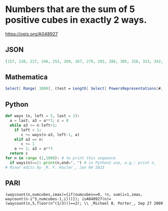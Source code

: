 # Numbers that are the sum of 5 positive cubes in exactly 2 ways\.
https://oeis.org/A048927
## JSON
```JSON
[157, 220, 227, 246, 253, 260, 267, 279, 283, 286, 305, 316, 323, 342, 344, 361, 368, 377, 379, 384, 403, 410, 435, 440, 442, 468, 475, 487, 494, 501, 523, 530, 531, 549, 562, 568, 586, 592, 594, 595, 599, 602, 621, 625, 640, 647, 657, 658, 683, 703, 710]
```
## Mathematica
```Mathematica
Select[ Range[ 1000], (test = Length[ Select[ PowersRepresentations[#, 5, 3], And @@ (Positive /@ #)& ] ] == 2; If[test, Print[#]]; test)& ](* _Jean-François Alcover_, Nov 09 2012 *)
```
## Python
```Python
def ways (n, left = 5, last = 1):
  a = last; a3 = a**3; c = 0
  while a3 <= n-left+1:
    if left > 1:
       c += ways(n-a3, left-1, a)
    elif a3 == n:
       c += 1
    a += 1; a3 = a**3
  return c
for n in range (1,1000): # to print this sequence
  if ways(n)==2: print(n,end=", ") # in Python2 use, e.g.: print n,
# Minor edits by _M. F. Hasler_, Jan 04 2023
```
## PARI
```PARI
(waycount(n,numcubes,imax)={if(numcubes==0, !n, sum(i=1,imax, waycount(n-i^3,numcubes-1,i)))}); isA048927(n)=(waycount(n,5,floor(n^(1/3)))==2); \\ _Michael B. Porter_, Sep 27 2009
```
